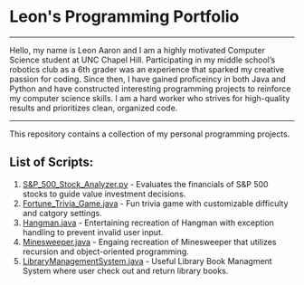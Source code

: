 # Leon's Programming Portfolio


<hr>

Hello, my name is Leon Aaron and I am a highly motivated Computer Science student at UNC Chapel Hill. Participating in my middle school’s robotics club as a 6th grader was an experience that sparked my creative passion for coding. Since then, I have gained proficeincy in both Java and Python and have constructed interesting programming projects to reinforce my computer science skills. I am a hard worker who strives for high-quality results and prioritizes clean, organized code. 

<hr>

This repository contains a collection of my personal programming projects.

## List of Scripts:

1. [S&P_500_Stock_Analyzer.py](https://github.com/LeonAaron/Portfolio/tree/main/S%26P%20500%20Stock%20Analyzer) - Evaluates the financials of S&P 500 stocks to guide value investment decisions.
2. [Fortune_Trivia_Game.java](https://github.com/LeonAaron/Portfolio/tree/main/Fortune%20Trivia%20Game) - Fun trivia game with customizable difficulty and catgory settings.
3. [Hangman.java](https://github.com/LeonAaron/Portfolio/tree/main/Hangman) - Entertaining recreation of Hangman with exception handling to prevent invalid user input.
4. [Minesweeper.java](https://github.com/LeonAaron/Portfolio/tree/main/Minesweeper) - Engaing recreation of Minesweeper that utilizes recursion and object-oriented programming.
5. [LibraryManagementSystem.java](https://github.com/LeonAaron/Portfolio/blob/main/LibraryManagementSystem.java) - Useful Library Book Managment System where user check out and return library books.
